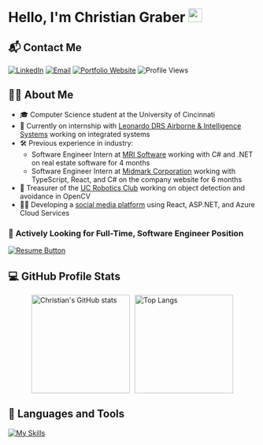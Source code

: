 # Hello, I'm Christian Graber <img src="https://media.giphy.com/media/hvRJCLFzcasrR4ia7z/giphy.gif" width="28px" height="28px">

## 📬 Contact Me

[![LinkedIn](https://img.shields.io/badge/-LinkedIn-blue?style=flat&logo=Linkedin&logoColor=white)](https://www.linkedin.com/in/christian-graber/)
[![Email](https://img.shields.io/badge/-Email-%230077B3?style=flat&logo=gmail&logoColor=white)](mailto:grabercn@mail.uc.edu)
[![Portfolio Website](https://img.shields.io/badge/Portfolio%20Website-4D8CFF?style=flat&logo=github)](https://grabercn.github.io/)
![Profile Views](https://komarev.com/ghpvc/?username=grabercn&color=FFA500)

## 👨‍💻 About Me

- 🎓 Computer Science student at the University of Cincinnati
- 📡 Currently on internship with [Leonardo DRS Airborne & Intelligence Systems](https://www.leonardodrs.com/who-we-are/our-segments/airborne-intelligence-systems/) working on integrated systems
- 🛠️ Previous experience in industry:
  - Software Engineer Intern at [MRI Software](https://www.mrisoftware.com/about/) working with C# and .NET on real estate software for 4 months
  - Software Engineer Intern at [Midmark Corporation](https://www.midmark.com/about-us) working with TypeScript, React, and C# on the company website for 6 months
- 🤖 Treasurer of the [UC Robotics Club](https://ucrobotics.gitlab.io/) working on object detection and avoidance in OpenCV
- 🧑‍💻 Developing a [social media platform](https://github.com/grabercn/ForumHub-FrontEnd) using React, ASP.NET, and Azure Cloud Services

### 💼 **Actively Looking for Full-Time, Software Engineer Position**

[![Resume Button](https://img.shields.io/badge/View%20My%20Resume-blue?style=for-the-badge)](https://grabercn.github.io/docs/Graber_Christian_Resume_2024.pdf)

## 💻 GitHub Profile Stats

<div style="display: flex; justify-content: center; gap: 10px;">
  <img src="https://github-readme-stats.vercel.app/api?username=grabercn&show_icons=true&theme=radical&hide_rank=true" alt="Christian's GitHub stats" style="height: 200px;" />
  <img src="https://github-readme-stats.vercel.app/api/top-langs/?username=grabercn&layout=compact&theme=radical" alt="Top Langs" style="height: 200px;" />
</div>

## 🧰 Languages and Tools

[![My Skills](https://skillicons.dev/icons?i=html,css,js,ts,cs,java,py,bash,cpp,react,nodejs,dotnet,spring,materialui,azure,linux,mongodb,mysql,postgres,postman,idea,visualstudio&perline=11)](https://skillicons.dev)
